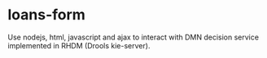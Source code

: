 # loans-form
Use nodejs, html, javascript and ajax to interact with DMN decision service implemented in RHDM (Drools kie-server).

